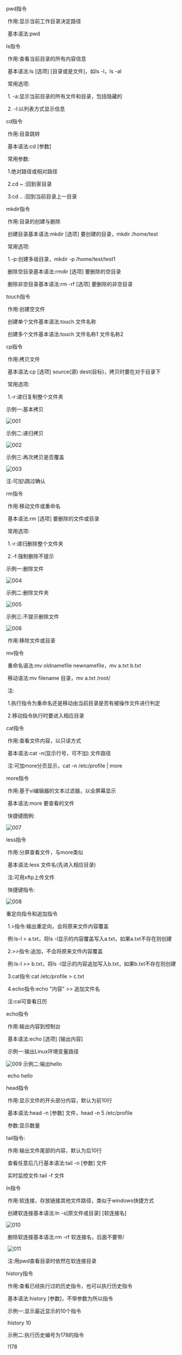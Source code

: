 pwd指令

​	作用:显示当前工作目录决定路径

​	基本语法:pwd

ls指令

​	作用:查看当前目录的所有内容信息

​	基本语法:ls [选项] [目录或是文件]，如ls -l，ls -al

​	常用选项:

​		1. -a:显示当前目录的所有文件和目录，包括隐藏的

​		2. -l:以列表方式显示信息 

cd指令

​	作用:目录跳转

​	基本语法:cd [参数]

​	常用参数:

​		1.绝对路径或相对路径

​		2.cd ~ :回到家目录

​		3.cd .. :回到当前目录上一目录

mkdir指令

​	作用:目录的创建与删除

​	创建目录基本语法:mkdir [选项] 要创建的目录，mkdir /home/test

​	常用选项:

​		1.-p:创建多级目录，mkdir -p /home/test/test1

​	删除空目录基本语法:rmdir [选项] 要删除的空目录

​	删除非空目录基本语法:rm -rf [选项] 要删除的非空目录

touch指令

​	作用:创建空文件

​	创建单个文件基本语法:touch 文件名称

​	创建多个文件基本语法:touch 文件名称1 文件名称2

cp指令

​	作用:拷贝文件

​	基本语法:cp [选项] source(源) dest(目标)，拷贝时要在对于目录下

​	常用选项:

​		1.-r:递归复制整个文件夹

示例一:基本拷贝

![001](D:\Linux_Notes\Linux命令(常用)\文件目录类指令\001.png)

示例二:递归拷贝

![002](D:\Linux_Notes\Linux命令(常用)\文件目录类指令\002.png)

示例三:再次拷贝是否覆盖

![003](D:\Linux_Notes\Linux命令(常用)\文件目录类指令\003.png)

注:可加\跳过确认

rm指令

​	作用:移动文件或重命名

​	基本语法:rm [选项] 要删除的文件或目录

​	常用选项:

​		1.-r:递归删除整个文件夹

​		2.-f:强制删除不提示

示例一:删除文件

![004](D:\Linux_Notes\Linux命令(常用)\文件目录类指令\004.png)

示例二:删除文件夹

![005](D:\Linux_Notes\Linux命令(常用)\文件目录类指令\005.png)

示例三:不提示删除文件

![006](D:\Linux_Notes\Linux命令(常用)\文件目录类指令\006.png)

​	作用:移除文件或目录

mv指令

​	重命名语法:mv oldnamefile newnamefile，mv a.txt b.txt

​	移动语法:mv filename 目录，mv a.txt /root/

​	注:

​		1.执行指令为重命名还是移动由当前目录是否有被操作文件进行判定

​		2.移动指令执行时要进入相应目录

cat指令

​	作用:查看文件内容，以只读方式

​	基本语法:cat -n(显示行号，可不加) 文件路径

​	注:可加more分页显示，cat -n /etc/profile | more

more指令

​	作用:基于vi编辑器的文本过滤器，以全屏幕显示

​	基本语法:more 要查看的文件

​	快捷键图例:

![007](D:\Linux_Notes\Linux命令(常用)\文件目录类指令\007.png)

less指令

​	作用:分屏查看文件，与more类似

​	基本语法:less 文件名(先进入相应目录)

​	注:可用xftp上传文件

​	快捷键指令:

![008](D:\Linux_Notes\Linux命令(常用)\文件目录类指令\008.png)

重定向指令和追加指令

​	1.>指令:输出重定向，会将原来文件内容覆盖

​		例:ls-l > a.txt，将ls -l显示的内容覆盖写入a.txt，如果a.txt不存在则创建

​	2.>>指令:追加，不会将原来文件内容覆盖

​		例:ls-l >> b.txt，将ls -l显示的内容追加写入b.txt，如果b.txt不存在则创建

​	3.cat指令:cat /etc/profile > c.txt

​	4.echo指令:echo "内容" >> 追加文件名

​	注:cal可查看日历

echo指令

​	作用:输出内容到控制台

​	基本语法:echo [选项] [输出内容]

​	示例一:输出Linux环境变量路径

![009](D:\Linux_Notes\Linux命令(常用)\文件目录类指令\009.png)	示例二:输出hello

​	echo hello

head指令

​	作用:显示文件的开头部分内容，默认为前10行

​	基本语法:head -n [参数] 文件，head -n 5 /etc/profile

​	参数:显示数量

tail指令:

​	作用:输出文件尾部的内容，默认为后10行

​	查看任意后几行基本语法:tail -n [参数] 文件

​	实时监控文件:tail -f 文件

ln指令

​	作用:软连接，存放链接其他文件路径，类似于windows快捷方式

​	创建软连接基本语法:ln -s[原文件或目录] [软连接名]

![010](D:\Linux_Notes\Linux命令(常用)\文件目录类指令\010.png)

​	删除软连接基本语法:rm -rf 软连接名，后面不要带/

​	![011](D:\Linux_Notes\Linux命令(常用)\文件目录类指令\011.png)

​	注:用pwd查看目录时依然在软连接目录

history指令

​	作用:查看已经执行过的历史指令，也可以执行历史指令

​	基本语法:history [参数]，不带参数为所以指令

​	示例一:显示最近显示的10个指令

​	history 10

​	示例二:执行历史编号为178的指令

​	!178